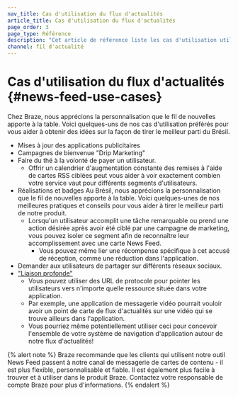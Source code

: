 ```yaml
---
nav_title: Cas d'utilisation du flux d'actualités
article_title: Cas d'utilisation du flux d'actualités
page_order: 3
page_type: Référence
description: "Cet article de référence liste les cas d'utilisation utiles du fil d'actualité."
channel: fil d'actualité
---
```


# Cas d'utilisation du flux d'actualités {#news-feed-use-cases}

Chez Braze, nous apprécions la personnalisation que le fil de nouvelles apporte à la table. Voici quelques-uns de nos cas d'utilisation préférés pour vous aider à obtenir des idées sur la façon de tirer le meilleur parti du Brésil.

- Mises à jour des applications publicitaires
- Campagnes de bienvenue "Drip Marketing"
- Faire du thé à la volonté de payer un utilisateur.
  - Offrir un calendrier d'augmentation constante des remises à l'aide de cartes RSS ciblées peut vous aider à voir exactement combien votre service vaut pour différents segments d'utilisateurs.
- Réalisations et badges Au Brésil, nous apprécions la personnalisation que le fil de nouvelles apporte à la table. Voici quelques-unes de nos meilleures pratiques et conseils pour vous aider à tirer le meilleur parti de notre produit.
  - Lorsqu'un utilisateur accomplit une tâche remarquable ou prend une action désirée après avoir été ciblé par une campagne de marketing, vous pouvez isoler ce segment afin de reconnaître leur accomplissement avec une carte News Feed.
    - Vous pouvez même lier une récompense spécifique à cet accusé de réception, comme une réduction dans l'application.
- Demander aux utilisateurs de partager sur différents réseaux sociaux.
- ["Liaison profonde"][1]
  - Vous pouvez utiliser des URL de protocole pour pointer les utilisateurs vers n'importe quelle ressource située dans votre application.
  - Par exemple, une application de messagerie vidéo pourrait vouloir avoir un point de carte de flux d'actualités sur une vidéo qui se trouve ailleurs dans l'application.
  - Vous pourriez même potentiellement utiliser ceci pour concevoir l'ensemble de votre système de navigation d'application autour de notre flux d'actualités!

{% alert note %}
Braze recommande que les clients qui utilisent notre outil News Feed passent à notre canal de messagerie de cartes de contenu - il est plus flexible, personnalisable et fiable. Il est également plus facile à trouver et à utiliser dans le produit Braze. Contactez votre responsable de compte Braze pour plus d'informations.
{% endalert %}


[1]: {{site.baseurl}}/user_guide/personalization_and_dynamic_content/deep_linking_to_in-app_content/#deep-linking-to-in-app-content